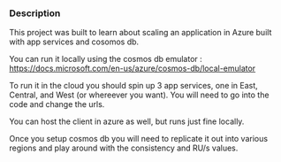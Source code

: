 ### Description

This project was built to learn about scaling an application in Azure built 
with app services and cosomos db.

You can run it locally using the cosmos db emulator : 
https://docs.microsoft.com/en-us/azure/cosmos-db/local-emulator

To run it in the cloud you should spin up 3 app services, one in East, Central, and West 
(or whereever you want).  You will need to go into the code and change the urls.

You can host the client in azure as well, but runs just fine locally.

Once you setup cosmos db you will need to replicate it out into various regions and play 
around with the consistency and RU/s values.


